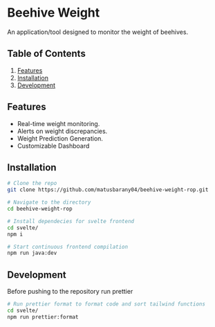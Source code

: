 # Beehive Weight

An application/tool designed to monitor the weight of beehives.

## Table of Contents
1. [Features](#features)
2. [Installation](#installation)
3. [Development](#development)

## Features

* Real-time weight monitoring.
* Alerts on weight discrepancies.
* Weight Prediction Generation.
* Customizable Dashboard

## Installation

```bash
# Clone the repo
git clone https://github.com/matusbarany04/beehive-weight-rop.git

# Navigate to the directory
cd beehive-weight-rop

# Install dependecies for svelte frontend
cd svelte/
npm i

# Start continuous frontend compilation
npm run java:dev
```

## Development
Before pushing to the repository run prettier 
```bash
# Run prettier format to format code and sort tailwind functions
cd svelte/
npm run prettier:format
```
